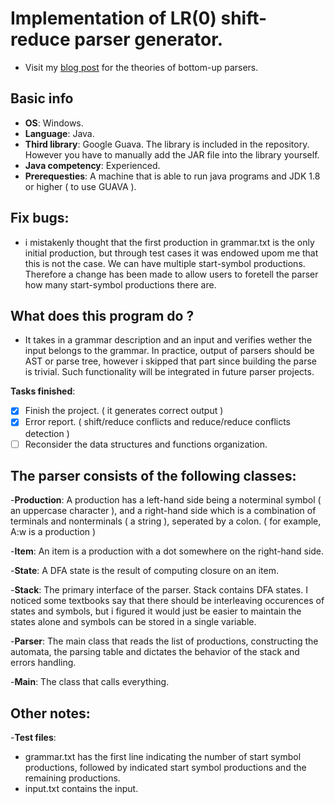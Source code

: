 
# Implementation of LR(0) shift-reduce parser generator.
- Visit my [blog post](https://dafuqisthatblog.wordpress.com/2017/10/12/compiler-theories-parser-bottom-up-parsers-slr-lr1-lalr/) for the theories of bottom-up parsers.

## Basic info
- **OS**: Windows.
- **Language**: Java.
- **Third library**: Google Guava. The library is included in the repository. However you have to manually add the JAR file into the library yourself.
- **Java competency**: Experienced.
- **Prerequesties**: A machine that is able to run java programs and JDK 1.8 or higher ( to use GUAVA ).

## Fix bugs:
- i mistakenly thought that the first production in grammar.txt is the only initial production, but through test cases it was endowed upom me that this is not the case. We can have multiple start-symbol productions. Therefore a change has been made to allow users to foretell the parser how many start-symbol productions there are.


## What does this program do ?
- It takes in a grammar description and an input and verifies wether the input belongs to the grammar. In practice, output of parsers should be AST or parse tree, however i skipped that part since building the parse is trivial. Such functionality will be integrated in future parser projects.

**Tasks finished**:
- [x] Finish the project. ( it generates correct output )
- [X] Error report. ( shift/reduce conflicts and reduce/reduce conflicts detection )
- [ ] Reconsider the data structures and functions organization.

## The parser consists of the following classes:

-**Production**: A production has a left-hand side being a noterminal symbol ( an uppercase character ), and a right-hand side which is a combination of terminals and nonterminals ( a string ), seperated by a colon. ( for example, A:w is a production )

-**Item**: An item is  a production with a dot somewhere on the right-hand side.

-**State**: A DFA state is the result of computing closure on an item.

-**Stack**: The primary interface of the parser. Stack contains DFA states. I noticed some textbooks say that there should be interleaving occurences of states and symbols, but i figured it would just be easier to maintain the states alone and symbols can be stored in a single variable. 

-**Parser**: The main class that reads the list of productions, constructing the automata, the parsing table and dictates the behavior of the stack and errors handling.

-**Main**: The class that calls everything.

## Other notes: 

-**Test files**: 
- grammar.txt has the first line indicating the number of start symbol productions, followed by indicated start symbol productions and the remaining productions.
- input.txt contains the input.

